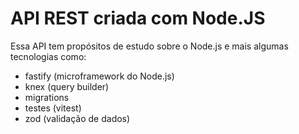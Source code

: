 # API REST criada com Node.JS

Essa API tem propósitos de estudo sobre o Node.js e mais algumas tecnologias como:

- fastify (microframework do Node.js)
- knex (query builder)
- migrations
- testes (vitest)
- zod (validação de dados)
